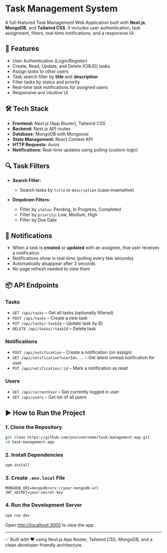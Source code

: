 # Task Management System

A full-featured Task Management Web Application built with **Next.js**, **MongoDB**, and **Tailwind CSS**. It includes user authentication, task assignment, filters, real-time notifications, and a responsive UI.

## 🌟 Features

* User Authentication (Login/Register)
* Create, Read, Update, and Delete (CRUD) tasks
* Assign tasks to other users
* Task search filter by **title** and **description**
* Filter tasks by status and priority
* Real-time task notifications for assigned users
* Responsive and intuitive UI

## 🛠 Tech Stack

* **Frontend:** Next.js (App Router), Tailwind CSS
* **Backend:** Next.js API routes
* **Database:** MongoDB with Mongoose
* **State Management:** React Context API
* **HTTP Requests:** Axios
* **Notifications:** Real-time updates using polling (custom logic)

## 🔍 Task Filters

* **Search Filter:**

  * Search tasks by `title` or `description` (case-insensitive)
* **Dropdown Filters:**

  * Filter by `status`: Pending, In Progress, Completed
  * Filter by `priority`: Low, Medium, High
  * Filter by Due Date

## 🔔 Notifications

* When a task is **created** or **updated** with an assignee, that user receives a notification
* Notifications show in real-time (polling every few seconds)
* Automatically disappear after 3 seconds
* No page refresh needed to view them

## 📦 API Endpoints

### Tasks

* `GET /api/tasks` – Get all tasks (optionally filtered)
* `POST /api/tasks` – Create a new task
* `PUT /api/tasks/:taskId` – Update task by ID
* `DELETE /api/tasks/:taskId` – Delete task

### Notifications

* `POST /api/notification` – Create a notification (on assign)
* `GET /api/notification?userId=...` – Get latest unread notification for user
* `PUT /api/notification/:id` – Mark a notification as read

### Users

* `GET /api/currentUser` – Get currently logged in user
* `GET /api/users` – Get list of all users

## ▶️ How to Run the Project

### 1. Clone the Repository

```bash
git clone https://github.com/yourusername/task-management-app.git
cd task-management-app
```

### 2. Install Dependencies

```bash
npm install
```

### 3. Create `.env.local` File

```env
MONGODB_URI=mongodb+srv://your-mongodb-url
JWT_SECRET=your-secret-key
```

### 4. Run the Development Server

```bash
npm run dev
```

Open [http://localhost:3000](http://localhost:3000) to view the app.

---

✅ Built with ❤️ using Next.js App Router, Tailwind CSS, MongoDB, and a clean developer-friendly architecture.
